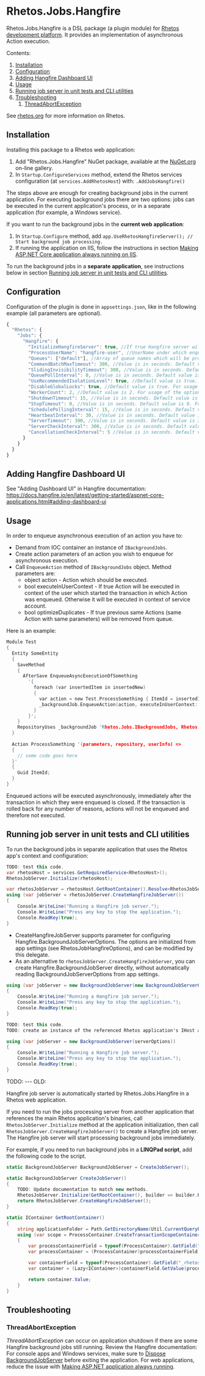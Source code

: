 # Rhetos.Jobs.Hangfire

Rhetos.Jobs.Hangfire is a DSL package (a plugin module) for [Rhetos development platform](https://github.com/Rhetos/Rhetos).
It provides an implementation of asynchronous Action execution.

Contents:

1. [Installation](#installation)
2. [Configuration](#configuration)
3. [Adding Hangfire Dashboard UI](#adding-hangfire-dashboard-ui)
4. [Usage](#usage)
5. [Running job server in unit tests and CLI utilities](#running-job-server-in-unit-tests-and-cli-utilities)
6. [Troubleshooting](#troubleshooting)
   1. [ThreadAbortException](#threadabortexception)

See [rhetos.org](http://www.rhetos.org/) for more information on Rhetos.

## Installation

Installing this package to a Rhetos web application:

1. Add "Rhetos.Jobs.Hangfire" NuGet package, available at the [NuGet.org](https://www.nuget.org/) on-line gallery.
2. In `Startup.ConfigureServices` method, extend the Rhetos services configuration (at `services.AddRhetosHost`) with: `.AddJobsHangfire()`

The steps above are enough for creating background jobs in the current application.
For executing background jobs there are two options: jobs can be executed in the current
application's process, or in a separate application (for example, a Windows service).

If you want to run the background jobs in the **current web application**:

1. In `Startup.Configure` method, add `app.UseRhetosHangfireServer(); // Start background job processing.`
2. If running the application on IIS, follow the instructions in section
   [Making ASP.NET Core application always running on IIS](https://docs.hangfire.io/en/latest/deployment-to-production/making-aspnet-app-always-running.html#making-asp-net-core-application-always-running-on-iis).

To run the background jobs in a **separate application**, see instructions below
in section [Running job server in unit tests and CLI utilities](#running-job-server-in-unit-tests-and-cli-utilities).

## Configuration

Configuration of the plugin is done in `appsettings.json`, like in the following example (all parameters are optional).

```js
{
  "Rhetos": {
    "Jobs": {
      "Hangfire": {
        "InitializeHangfireServer": true, //If true Hangfire server will be initialized in Rhetos web application. Default value is true.
        "ProcessUserName": "hangfire-user", //UserName under which enqueued actions will be executed if action is not enqueued with executeInUserContext=true. If omitted then UserName of the account of the app pool user will be used.
        "Queues": ["default"], //Array of queue names which will be processed by this instance of Hangfire server. Default is '["default"]'.
        "CommandBatchMaxTimeout": 300, //Value is in seconds. Default value is 300. For usage of the option see Hangfire documentation.
        "SlidingInvisibilityTimeout": 300, //Value is in seconds. Default value is 300. For usage of the option see Hangfire documentation.
        "QueuePollInterval": 0, //Value is in seconds. Default value is 0. For usage of the option see Hangfire documentation.
        "UseRecommendedIsolationLevel": true, //Default value is true. For usage of the option see Hangfire documentation.
        "DisableGlobalLocks": true, //Default value is true. For usage of the option see Hangfire documentation.
        "WorkerCount": 2, //Default value is 2. For usage of the option see Hangfire documentation.
        "ShutdownTimeout": 15, //Value is in seconds. Default value is 15. For usage of the option see Hangfire documentation.
        "StopTimeout": 0, //Value is in seconds. Default value is 0. For usage of the option see Hangfire documentation.
        "SchedulePollingInterval": 15, //Value is in seconds. Default value is 15. For usage of the option see Hangfire documentation.
        "HeartbeatInterval": 30, //Value is in seconds. Default value is 30. For usage of the option see Hangfire documentation.
        "ServerTimeout": 300, //Value is in seconds. Default value is 300. For usage of the option see Hangfire documentation.
        "ServerCheckInterval": 300, //Value is in seconds. Default value is 300. For usage of the option see Hangfire documentation.
        "CancellationCheckInterval": 5 //Value is in seconds. Default value is 5. For usage of the option see Hangfire documentation.
      }
    }
  }
}
```

## Adding Hangfire Dashboard UI

See "Adding Dashboard UI" in Hangfire documentation:
<https://docs.hangfire.io/en/latest/getting-started/aspnet-core-applications.html#adding-dashboard-ui>

## Usage

In order to enqueue asynchronous execution of an action you have to:

* Demand from IOC container an instance of `IBackgroundJobs`.
* Create action parameters of an action you wish to enqueue for asynchronous execution.
* Call `EnqueueAction` method of `IBackgroundJobs` object. Method parameters are:
  * object action - Action which should be executed.
  * bool executeInUserContext - If true Action will be executed in context of the user which started the transaction in which Action was enqueued. Otherwise it will be executed in context of service account.
  * bool optimizeDuplicates - If true previous same Actions (same Action with same parameters) will be removed from queue.

Here is an example:

```c
Module Test
{
  Entity SomeEntity
  {
    SaveMethod
    {
      AfterSave EnqueueAsyncExecutionOfSomething
        '{
          foreach (var insertedItem in insertedNew)
          {
            var action = new Test.ProcessSomething { ItemId = insertedItem.Id };
            _backgroundJob.EnqueueAction(action, executeInUserContext: false, optimizeDuplicates: true);
          }
        }';
    }
    RepositoryUses _backgroundJob 'Rhetos.Jobs.IBackgroundJobs, Rhetos.Jobs.Abstractions';
  }
  
  Action ProcessSomething '(parameters, repository, userInfo) =>
  {
    // some code goes here
  }'
  {
    Guid ItemId;
  }
}
```

Enqueued actions will be executed asynchronously, immediately after the transaction in which they were enqueued is closed.
If the transaction is rolled back for any number of reasons, actions will not be enqueued and therefore not executed.

## Running job server in unit tests and CLI utilities

To run the background jobs in separate application
that uses the Rhetos app's context and configuration:

```cs
TODO: test this code.
var rhetosHost = services.GetRequiredService<RhetosHost>();
RhetosJobServer.Initialize(rhetosHost);

var rhetosJobServer = rhetosHost.GetRootContainer().Resolve<RhetosJobServer>();
using (var jobServer = rhetosJobServer.CreateHangfireJobServer())
{
    Console.WriteLine("Running a Hangfire job server.");
    Console.WriteLine("Press any key to stop the application.");
    Console.ReadKey(true);
}
```


* CreateHangfireJobServer supports parameter for configuring Hangfire.BackgroundJobServerOptions.
  The options are initialized from app settings (see RhetosJobHangfireOptions), and can be modified
  by this delegate.
* As an alternative to `rhetosJobServer.CreateHangfireJobServer`, you can create Hangfire.BackgroundJobServer
  directly, without automatically reading BackgroundJobServerOptions from app settings.

```cs
using (var jobServer = new BackgroundJobServer(new BackgroundJobServerOptions()))
{
    Console.WriteLine("Running a Hangfire job server.");
    Console.WriteLine("Press any key to stop the application.");
    Console.ReadKey(true);
}
```

```cs
TODO: test this code.
TODO: create an instance of the referenced Rhetos application's IHost and bind BackgroundJobServerOptions serverOptions from IHost.

using (var jobServer = new BackgroundJobServer(serverOptions))
{
    Console.WriteLine("Running a Hangfire job server.");
    Console.WriteLine("Press any key to stop the application.");
    Console.ReadKey(true);
}
```


TODO:
--- OLD:

Hangfire job server is automatically started by Rhetos.Jobs.Hangfire in a Rhetos web application.

If you need to run the jobs processing server from another application that references the main Rhetos application's binaries,
call `RhetosJobServer.Initialize` method at the application initialization,
then call `RhetosJobServer.CreateHangfireJobServer()` to create a Hangfire job server.
The Hangfire job server will start processing background jobs immediately.

For example, if you need to run background jobs in a **LINQPad script**, add the following code to the script.

```cs
static BackgroundJobServer BackgroundJobServer = CreateJobServer();

static BackgroundJobServer CreateJobServer()
{
    TODO: Update documentation to match new methods.
    RhetosJobServer.Initialize(GetRootContainer(), builder => builder.RegisterType<TestJobExecuter>());
    return RhetosJobServer.CreateHangfireJobServer();
}

static IContainer GetRootContainer()
{
    string applicationFolder = Path.GetDirectoryName(Util.CurrentQueryPath); // Path to the Rhetos application, or any subfolder.
    using (var scope = ProcessContainer.CreateTransactionScopeContainer(applicationFolder))
    {
        var processContainerField = typeof(ProcessContainer).GetField("_singleContainer", BindingFlags.NonPublic | BindingFlags.Static);
        var processContainer = (ProcessContainer)processContainerField.GetValue(null);

        var containerField = typeof(ProcessContainer).GetField("_rhetosIocContainer", BindingFlags.NonPublic | BindingFlags.Instance);
        var container = (Lazy<IContainer>)containerField.GetValue(processContainer);

        return container.Value;
    }
}
```

## Troubleshooting

### ThreadAbortException

*ThreadAbortException* can occur on application shutdown if there are some Hangfire background jobs still running.
Review the Hangfire documentation:
For console apps and Windows services, make sure to [Dispose BackgroundJobServer](https://docs.hangfire.io/en/latest/background-processing/processing-background-jobs.html) before exiting the application.
For web applications, reduce the issue with [Making ASP.NET application always running](https://docs.hangfire.io/en/latest/deployment-to-production/making-aspnet-app-always-running.html).
